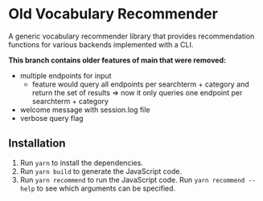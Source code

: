 # Old Vocabulary Recommender

A generic vocabulary recommender library that provides recommendation functions for various backends implemented with a CLI.

**This branch contains older features of main that were removed:**
* multiple endpoints for input
  * feature would query all endpoints per searchterm + category and return the set of results => now it only queries one endpoint per searchterm + category
* welcome message with session.log file
* verbose query flag

## Installation

1. Run `yarn` to install the dependencies.
2. Run `yarn build` to generate the JavaScript code.
3. Run `yarn recommend` to run the JavaScript code. Run `yarn recommend --help` to see which arguments can be specified.
